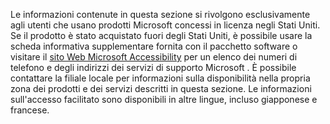 Le informazioni contenute in questa sezione si rivolgono esclusivamente agli utenti che usano prodotti Microsoft concessi in licenza negli Stati Uniti. Se il prodotto è stato acquistato fuori degli Stati Uniti, è possibile usare la scheda informativa supplementare fornita con il pacchetto software o visitare il [sito Web Microsoft Accessibility](http://go.microsoft.com/fwlink/?LinkId=8431) per un elenco dei numeri di telefono e degli indirizzi dei servizi di supporto Microsoft . È possibile contattare la filiale locale per informazioni sulla disponibilità nella propria zona dei prodotti e dei servizi descritti in questa sezione. Le informazioni sull'accesso facilitato sono disponibili in altre lingue, incluso giapponese e francese.

<!--HONumber=May16_HO1-->


